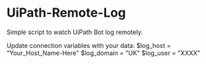 # UiPath-Remote-Log
Simple script to watch UiPath Bot log remotely.

<p>Update connection variables with your data:
$log_host = "Your_Host_Name-Here"
$log_domain = "UK"
$log_user = "XXXX"
</p>



